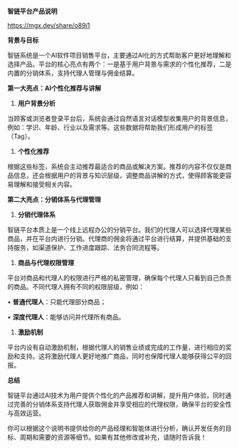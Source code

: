 

**智链平台产品说明**

  https://mgx.dev/share/o89i1

**背景与目标**

智链系统是一个AI软件项目销售平台，主要通过AI化的方式帮助客户更好地理解和选择产品。平台的核心亮点有两个：一是基于用户背景与需求的个性化推荐，二是内置的分销体系，支持代理人管理与佣金结算。

**第一大亮点：AI个性化推荐与讲解**

1. **用户背景分析**

当顾客或浏览者登录平台后，系统会通过自然语言对话模型收集用户的背景信息，例如：学识、年龄、行业以及需求等。这些数据将帮助我们形成用户的标签（Tag）。

1. **个性化推荐**

根据这些标签，系统会主动推荐最适合的商品或解决方案。推荐的内容不仅仅是商品信息，还会根据用户的背景与知识层级，调整商品讲解的方式，使得顾客能更容易理解和接受相关内容。

**第二大亮点：分销体系与代理管理**

1. **分销代理体系**

智链平台本质上是一个线上远程办公的分销平台。我们的代理人可以选择代理某些商品，并在平台内进行分销。代理商的佣金将通过平台进行结算，并提供基础的支持服务，如渠道保护、工作进度跟踪、法务合同流程等。

1. **商品与代理权限管理**

平台对商品和代理人的权限进行严格的私密管理，确保每个代理人只看到自己负责的商品。不同代理人拥有不同的权限层级，例如：

• **普通代理人**：只能代理部分商品；

• **深度代理人**：能够访问并代理所有商品。

1. **激励机制**

平台内设有自动激励机制，根据代理人的销售业绩或完成的工作量，进行相应的奖励和支持。这将激励代理人更好地推广商品，同时也保障代理人能够获得公平的回报。

**总结**

智链平台通过AI技术为用户提供个性化的产品推荐和讲解，提升用户体验，同时通过完善的分销体系支持代理人获取佣金并享受相应的代理权限，确保平台的安全性与高效运营。

你可以根据这个说明书提供给你的产品经理和智能体进行分析，确认开发任务的目标、周期和需要的资源等细节。如果有其他修改或补充，请随时告诉我！